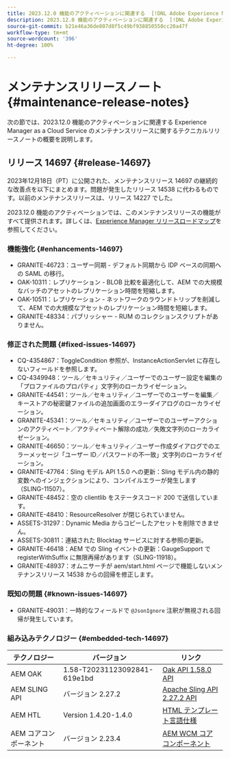 ```yaml
---
title: 2023.12.0 機能のアクティベーションに関連する  [!DNL Adobe Experience Manager]  as a Cloud Service のメンテナンスリリースノート。
description: 2023.12.0 機能のアクティベーションに関連する  [!DNL Adobe Experience Manager]  as a Cloud Service のメンテナンスリリースノート。
source-git-commit: b21e46a36de807d8f5c49bf938850550cc20a47f
workflow-type: tm+mt
source-wordcount: '396'
ht-degree: 100%

---
```



# メンテナンスリリースノート {#maintenance-release-notes}

次の節では、2023.12.0 機能のアクティベーションに関連する Experience Manager as a Cloud Service のメンテナンスリリースに関するテクニカルリリースノートの概要を説明します。

## リリース 14697 {#release-14697}

2023年12月18日（PT）に公開された、メンテナンスリリース 14697 の継続的な改善点を以下にまとめます。問題が発生したリリース 14538 に代わるものです。以前のメンテナンスリリースは、リリース 14227 でした。

2023.12.0 機能のアクティベーションでは、このメンテナンスリリースの機能がすべて提供されます。詳しくは、[Experience Manager リリースロードマップ](https://experienceleague.adobe.com/docs/experience-manager-release-information/aem-release-updates/update-releases-roadmap.html?lang=ja)を参照してください。

### 機能強化 {#enhancements-14697}

* GRANITE-46723：ユーザー同期 - デフォルト同期から IDP ベースの同期への SAML の移行。
* OAK-10311：レプリケーション - BLOB 比較を最適化して、AEM での大規模なバッチのアセットのレプリケーション時間を短縮します。
* OAK-10511：レプリケーション - ネットワークのラウンドトリップを削減して、AEM での大規模なアセットのレプリケーション時間を短縮します。
* GRANITE-48334：パブリッシャー - RUM のコレクションスクリプトがありません。

### 修正された問題 {#fixed-issues-14697}

* CQ-4354867：ToggleCondition 参照が、InstanceActionServlet に存在しないフィールドを参照します。
* CQ-4349948：ツール／セキュリティ／ユーザーでのユーザー設定を編集の「プロファイルのプロパティ」文字列のローカライゼーション。
* GRANITE-44541：ツール／セキュリティ／ユーザーでのユーザーを編集／キーストアの秘密鍵ファイルの追加画面のエラーダイアログのローカライゼーション。
* GRANITE-45341：ツール／セキュリティ／ユーザーでのユーザーアクションのアクティベート／アクティベート解除の成功／失敗文字列のローカライゼーション。
* GRANITE-46650：ツール／セキュリティ／ユーザー作成ダイアログでのエラーメッセージ「ユーザー ID／パスワードの不一致」文字列のローカライゼーション。
* GRANITE-47764：Sling モデル API 1.5.0 への更新：Sling モデル内の静的変数へのインジェクションにより、コンパイルエラーが発生します（SLING-11507）。
* GRANITE-48452：空の clientlib をステータスコード 200 で送信しています。
* GRANITE-48410：ResourceResolver が閉じられていません。
* ASSETS-31297：Dynamic Media からコピーしたアセットを削除できません。
* ASSETS-30811：連結された Blocktag サービスに対する参照の更新。
* GRANITE-46418：AEM での Sling イベントの更新：GaugeSupport で registerWithSuffix に無限再帰があります（SLING-11918）。
* GRANITE-48937：オムニサーチが aem/start.html ページで機能しないメンテナンスリリース 14538 からの回帰を修正します。

### 既知の問題 {#known-issues-14697}

* GRANITE-49031：一時的なフィールドで `@JsonIgnore` 注釈が無視される回帰が発生しています。

### 組み込みテクノロジー {#embedded-tech-14697}

| テクノロジー | バージョン | リンク |
|---|---|---|
| AEM OAK | 1.58-T20231123092841-619e1bd | [Oak API 1.58.0 API](https://www.javadoc.io/doc/org.apache.jackrabbit/oak-api/1.58.0/index.html) |
| AEM SLING API | バージョン 2.27.2 | [Apache Sling API 2.27.2 API](https://www.javadoc.io/doc/org.apache.sling/org.apache.sling.api/latest/index.html) |
| AEM HTL | Version 1.4.20-1.4.0 | [HTML テンプレート言語仕様](https://github.com/adobe/htl-spec) |
| AEM コアコンポーネント | バージョン 2.23.4 | [AEM WCM コアコンポーネント](https://github.com/adobe/aem-core-wcm-components) |
